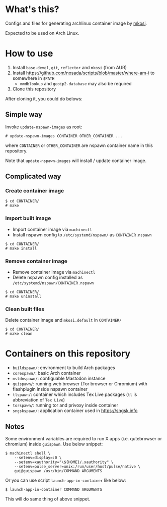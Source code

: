 # What's this?
Configs and files for generating archlinux container image by [mkosi](https://github.com/systemd/mkosi).

Expected to be used on Arch Linux.


# How to use
1. Install `base-devel`, `git`, `reflector` and `mkosi` (from AUR)
2. Install https://github.com/nosada/scripts/blob/master/where-am-i to somewhere in `$PATH`
    - `mmdblookup` and `geoip2-database` may also be required
3. Clone this repository

After cloning it, you could do belows:

## Simple way
Invoke `update-nspawn-images` as root:

```
# update-nspawn-images CONTAINER OTHER_CONTAINER ...
```

where `CONTAINER` or `OTHER_CONTAINER` are nspawn container name in this repository.

Note that `update-nspawn-images` will install / update container image.


## Complicated way

### Create container image
```
$ cd CONTAINER/
# make
```

### Import built image
- Import container image via `machinectl`
- Install nspawn config to `/etc/systemd/nspawn/` as `CONTAINER.nspawn`

```
$ cd CONTAINER/
# make install
```

### Remove container image
- Remove container image via `machinectl`
- Delete nspawn config installed as `/etc/systemd/nspawn/CONTAINER.nspawn`

```
$ cd CONTAINER/
# make uninstall
```

### Clean built files
Delete container image and `mkosi.default` in `CONTAINER/`
```
$ cd CONTAINER/
# make clean
```


# Containers on this repository
- `buildspawn/`: environment to build Arch packages
- `corespawn/`: basic Arch container
- `mstdnspawn/`: configuable Mastodon instance
- `guispawn/`: running web browser (Tor browser or Chromium) with flashplugin inside nspawn container
- `tlspawn/`: container which includes Tex Live packages (`tl` is abbreviation of `Tex Live`)
- `torspawn/`: running tor and privoxy inside container
- `sngskspawn/`: application container used in https://sngsk.info

## Notes
Some environment variables are required to run X apps (i.e. qutebrowser or chromium) inside `guispawn`. Use below snippet:

```
$ machinectl shell \
	--setenv=display=:0 \
	--setenv=xauthority="\${HOME}/.xauthority" \
	--setenv=pulse_server=unix:/run/user/host/pulse/native \
	gui@guispawn /usr/bin/COMMAND ARGUMENTS
```

Or you can use script `launch-app-in-container` like below:

```
$ launch-app-in-container COMMAND ARGUMENTS
```

This will do same thing of above snippet.
